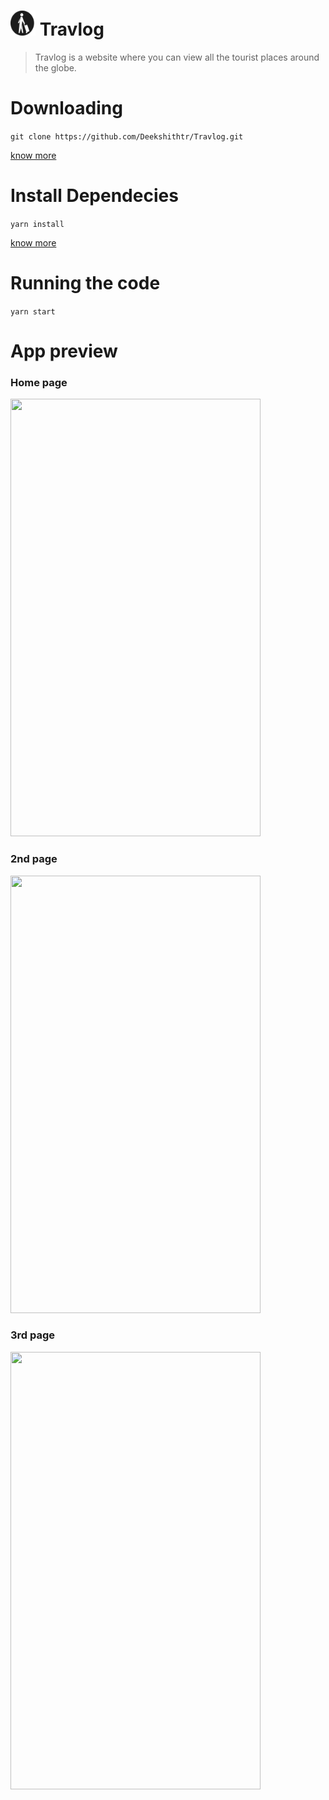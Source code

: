 # <img src='./src/images/travel.png' width=40px height=40px /> Travlog

> Travlog is a website where you can view all the tourist places around the globe.

# Downloading 

```git clone https://github.com/Deekshithtr/Travlog.git ```

[know more](https://confluence.atlassian.com/bitbucketserver/basic-git-commands-776639767.html)

# Install Dependecies

``` yarn install ```

[know more](https://classic.yarnpkg.com/en/docs/cli/)
# Running the code

``` yarn start ```

# App preview

### Home page

<img src="./src/images/1st.png" width=400 height=700/>

### 2nd page

<img src="./src/images/2nd.png" width=400 height=700/>

### 3rd page

<img src="./src/images/3rd.png" width=400 height=700/>
